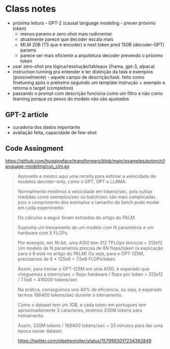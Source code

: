 # Class notes

- próxima leitura - GPT-2 (causal language modeling - prever próximo token)
  - menos params e zero-shot mais rudimentar
  - atualmente parece que decoder escala mais
  - MLM 20B (T5 que é encoder) e next token pred 150B (decoder-GPT) params
  - parece ser mais eficiente a arquitetura decoder prevendo o próximo token
- usar zero-shot pra lógica/resolução/tableaux (lhama, gpt-3, alpaca)
- instruction tunning pra entender e ter distinção da task e exemplos (possivelmente) - aquele campo de descrição/task. feito como finetuning após o pretreino seguindo um template instrução + exemplo e retorna o target (completion)
- passando o prompt com descrição funciona como um filtro e não como learning porque os pesos do modelo não são ajustados

## GPT-2 article

- curadoria dos dados importante
- avaliação feita, capacidade de few-shot

## Code Assingment

https://github.com/huggingface/transformers/blob/main/examples/pytorch/language-modeling/run_clm.py

>Aproveito e mostro aqui uma receita para estimar a velocidade de modelos decoder-only, como o GPT, OPT e LLAMA. 
>
>Normalmente medimos a velocidade em tokens/sec, pois outras medidas como exemplos/sec ou batch/sec são mais complicadas pois o comprimento dos exemplos e tamanho do batch pode mudar em cada experimento.
>
>Os cálculos a seguir foram extraidos do artigo do PALM.
>
>Suponha um treinamento de um modelo com N parametros e um hardware com X FLOPs.
>
>Por exemplo, em 16-bit, uma A100 tem 312 TFLOps teoricos = 312e12
>Um modelo de N parametros precisa de 6N flops/token (a explicação para o 6 está no artigo do PALM)
>Ou seja, para o OPT-125M, precisamos de 6 * 125e6 = 7.5e8 FLOPs/token
>
>Assim, para treinar o OPT-125M em uma A100, é esperado que cheguemos à tokens/sec = flops hardware / flops por token = 312e12 / 7.5e8 = 416000 tokens/sec
>
>Na prática, conseguimos uns 40% de eficiencia, ou seja, é esperado termos 166400 tokens/sec durante o treinamento.
>
>Como o dataset tem um 1GB, e cada token em portugues tem aproximadamente 3 caracteres, teremos 330M tokens para treinamento.
>
>Assim, 330M tokens / 166400 tokens/sec = 33 minutos para dar uma epoca nesse dataset.
>
> https://twitter.com/stephenroller/status/1579993017234382849

